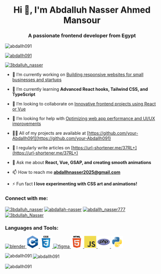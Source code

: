 <h1 align="center">Hi 👋, I'm Abdalluh Nasser Ahmed Mansour</h1>
<h3 align="center">A passionate frontend developer from Egypt</h3>

<p align="left"> <img src="https://komarev.com/ghpvc/?username=abdallh091&label=Profile%20views&color=0e75b6&style=flat" alt="abdallh091" /> </p>

<p align="left"> <a href="https://github.com/ryo-ma/github-profile-trophy"><img src="https://github-profile-trophy.vercel.app/?username=abdallh091" alt="abdallh091" /></a> </p>

<p align="left"> <a href="https://twitter.com/3bdalluh_nasser" target="blank"><img src="https://img.shields.io/twitter/follow/3bdalluh_nasser?logo=twitter&style=for-the-badge" alt="3bdalluh_nasser" /></a> </p>

- 🔭 I’m currently working on [Building responsive websites for small businesses and startups](https://linktr.ee/3bdalluh)

- 🌱 I’m currently learning **Advanced React hooks, Tailwind CSS, and TypeScript**

- 👯 I’m looking to collaborate on [Innovative frontend projects using React or Vue](https://linktr.ee/3bdalluh)

- 🤝 I’m looking for help with [Optimizing web app performance and UI/UX improvements](https://linktr.ee/3bdalluh)

- 👨‍💻 All of my projects are available at [https://github.com/your-Abdallh091](https://github.com/your-Abdallh091)

- 📝 I regularly write articles on [https://url-shortener.me/37RL+](https://url-shortener.me/37RL+)

- 💬 Ask me about **React, Vue, GSAP, and creating smooth animations**

- 📫 How to reach me **abdallhnasser2025@gmail.com**

- ⚡ Fun fact **I love experimenting with CSS art and animations!**

<h3 align="left">Connect with me:</h3>
<p align="left">
<a href="https://twitter.com/3bdalluh_nasser" target="blank"><img align="center" src="https://raw.githubusercontent.com/rahuldkjain/github-profile-readme-generator/master/src/images/icons/Social/twitter.svg" alt="3bdalluh_nasser" height="30" width="40" /></a>
<a href="https://linkedin.com/in/abdallah-nasser" target="blank"><img align="center" src="https://raw.githubusercontent.com/rahuldkjain/github-profile-readme-generator/master/src/images/icons/Social/linked-in-alt.svg" alt="abdallah-nasser" height="30" width="40" /></a>
<a href="https://instagram.com/abdallh_nasser777" target="blank"><img align="center" src="https://raw.githubusercontent.com/rahuldkjain/github-profile-readme-generator/master/src/images/icons/Social/instagram.svg" alt="abdallh_nasser777" height="30" width="40" /></a>
<a href="https://discord.gg/3bdullah_Nasser" target="blank"><img align="center" src="https://raw.githubusercontent.com/rahuldkjain/github-profile-readme-generator/master/src/images/icons/Social/discord.svg" alt="3bdullah_Nasser" height="30" width="40" /></a>
</p>

<h3 align="left">Languages and Tools:</h3>
<p align="left"> <a href="https://www.blender.org/" target="_blank" rel="noreferrer"> <img src="https://download.blender.org/branding/community/blender_community_badge_white.svg" alt="blender" width="40" height="40"/> </a> <a href="https://www.w3schools.com/cpp/" target="_blank" rel="noreferrer"> <img src="https://raw.githubusercontent.com/devicons/devicon/master/icons/cplusplus/cplusplus-original.svg" alt="cplusplus" width="40" height="40"/> </a> <a href="https://www.w3schools.com/css/" target="_blank" rel="noreferrer"> <img src="https://raw.githubusercontent.com/devicons/devicon/master/icons/css3/css3-original-wordmark.svg" alt="css3" width="40" height="40"/> </a> <a href="https://www.figma.com/" target="_blank" rel="noreferrer"> <img src="https://www.vectorlogo.zone/logos/figma/figma-icon.svg" alt="figma" width="40" height="40"/> </a> <a href="https://www.w3.org/html/" target="_blank" rel="noreferrer"> <img src="https://raw.githubusercontent.com/devicons/devicon/master/icons/html5/html5-original-wordmark.svg" alt="html5" width="40" height="40"/> </a> <a href="https://developer.mozilla.org/en-US/docs/Web/JavaScript" target="_blank" rel="noreferrer"> <img src="https://raw.githubusercontent.com/devicons/devicon/master/icons/javascript/javascript-original.svg" alt="javascript" width="40" height="40"/> </a> <a href="https://www.php.net" target="_blank" rel="noreferrer"> <img src="https://raw.githubusercontent.com/devicons/devicon/master/icons/php/php-original.svg" alt="php" width="40" height="40"/> </a> <a href="https://www.python.org" target="_blank" rel="noreferrer"> <img src="https://raw.githubusercontent.com/devicons/devicon/master/icons/python/python-original.svg" alt="python" width="40" height="40"/> </a> </p>

<p><img align="left" src="https://github-readme-stats.vercel.app/api/top-langs?username=abdallh091&show_icons=true&locale=en&layout=compact" alt="abdallh091" /></p>

<p>&nbsp;<img align="center" src="https://github-readme-stats.vercel.app/api?username=abdallh091&show_icons=true&locale=en" alt="abdallh091" /></p>

<p><img align="center" src="https://github-readme-streak-stats.herokuapp.com/?user=abdallh091&" alt="abdallh091" /></p>
